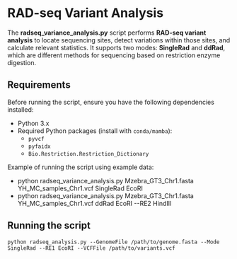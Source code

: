 # RAD-seq Variant Analysis

The **radseq_variance_analysis.py** script performs **RAD-seq variant analysis** to locate sequencing sites, detect variations within those sites, and calculate relevant statistics. It supports two modes: **SingleRad** and **ddRad**, which are different methods for sequencing based on restriction enzyme digestion.

## Requirements

Before running the script, ensure you have the following dependencies installed:

- Python 3.x
- Required Python packages (install with `conda/mamba`):
  - `pyvcf`
  - `pyfaidx`
  - `Bio.Restriction.Restriction_Dictionary`
 

Example of running the script using example data:
- python radseq_variance_analysis.py Mzebra_GT3_Chr1.fasta YH_MC_samples_Chr1.vcf SingleRad EcoRI 
- python radseq_variance_analysis.py Mzebra_GT3_Chr1.fasta YH_MC_samples_Chr1.vcf ddRad EcoRI --RE2 HindIII


## Running the script
```
python radseq_analysis.py --GenomeFile /path/to/genome.fasta --Mode SingleRad --RE1 EcoRI --VCFFile /path/to/variants.vcf
```



